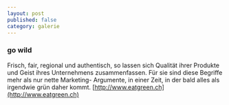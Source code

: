 ```yaml
---
layout: post
published: false
category: galerie
---
```


### go wild

Frisch, fair, regional und authentisch, so lassen sich Qualität ihrer Produkte und Geist ihres Unternehmens zusammenfassen. Für sie sind diese Begriffe mehr als nur nette Marketing- Argumente, in einer Zeit, in der bald alles als irgendwie grün daher kommt.
[http://www.eatgreen.ch](http://www.eatgreen.ch)



